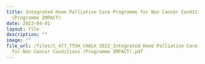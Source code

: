 ```yaml
---
title: Integrated Home Palliative Care Programme for Non Cancer Conditions
  (Programme IMPACT)
date: 2023-04-01
layout: file
description: ""
image: ""
file_url: /files/C_477_TTSH_CHALK 2022_Integrated Home Palliative Care Programme
  for Non Cancer Conditions (Programme IMPACT).pdf
---
```

